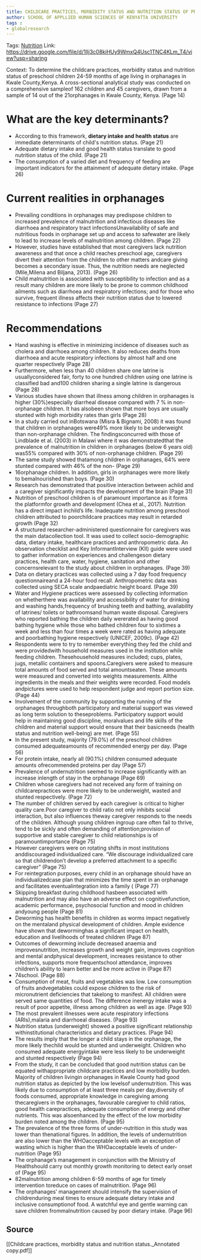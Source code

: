 ```yaml
---
title: CHILDCARE PRACTICES, MORBIDITY STATUS AND NUTRITION STATUS OF PRESCHOOL CHILDREN (24-59 MONTHS) LIVING IN ORPHANAGES IN KWALE COUNTY, KENYA
author: SCHOOL OF APPLLIED HUMAN SCIENCES OF KENYATTA UNIVERSITY
tags :
- globalresearch
---
```

Tags: [Nutrition](Volume%201/Roll%20Ups/Nutrition/Nutrition.md)
Link: https://drive.google.com/file/d/1lIj3c08kiHUy9WmxQ4Usc1TNC4KLm_T4/view?usp=sharing

Context: To determine the childcare practices, morbidity status and nutrition status of preschool children 24-59 months of age living in orphanages in Kwale County,Kenya. A cross-sectional analytical study was conducted on a comprehensive sampleof 162 children and 45 caregivers, drawn from a sample of 14 out of the 21orphanages in Kwale County, Kenya. (Page 14)

# What are the key determinants? 

- According to this framework, **dietary intake and health status** are immediate determinants of child's nutrition status. (Page 21)
- Adequate dietary intake and good health status translate to good nutrition status of the child. (Page 21)
- The consumption of a varied diet and frequency of feeding are important indicators for the attainment of adequate dietary intake. (Page 26)


# Current realities in orphanages

- Prevailing conditions in orphanages may predispose children to increased prevalence of malnutrition and infectious diseases like diarrhoea and respiratory tract infectionsUnavailability of safe and nutritious foods in orphanage set up and access to safewater are likely to lead to increase levels of malnutrition among children. (Page 22) 
- However, studies have established that most caregivers lack nutrition awareness and that once a child reaches preschool age, caregivers divert their attention from the children to other matters andcare giving becomes a secondary issue. Thus, the nutrition needs are neglected (Mile,Milena and Biljana, 2013). (Page 26)
- Child malnutrition is associated with susceptibility to infection and as a result many children are more likely to be prone to common childhood ailments such as diarrhoea and respiratory infections; and for those who survive, frequent illness affects their nutrition status due to lowered resistance to infections (Page 27)

# Recommendations
- Hand washing is effective in minimizing incidence of diseases such as cholera and diarrhoea among children. It also reduces deaths from diarrhoea and acute respiratory infections by almost half and one quarter respectively (Page 28)
- Furthermore, when less than 40 children share one latrine is usuallyconsidered fair, forty to one hundred children using one latrine is classified bad and100 children sharing a single latrine is dangerous (Page 28)
- Various studies have shown that illness among children in orphanages is higher (30%)especially diarrheal disease compared with 7 % in non-orphanage children. It has alsobeen shown that more boys are usually stunted with high morbidity rates than girls (Page 28)
- In a study carried out inBotswana (Misra & Bignami, 2008) it was found that children in orphanages were49% more likely to be underweight than non-orphanage children. The findingsconcurred with those of Lindblade et al. (2003) in Malawi where it was demonstratedthat the prevalence of malnutrition in children in orphanages (below 6 years old) was55% compared with 30% of non-orphanage children. (Page 29)
- The same study showed thatamong children in orphanages, 64% were stunted compared with 46% of the non- (Page 29)
- 16orphanage children. In addition, girls in orphanages were more likely to bemalnourished than boys. (Page 30)
- Research has demonstrated that positive interaction between achild and a caregiver significantly impacts the development of the brain (Page 31)
- Nutrition of preschool children is of paramount importance as it forms the platformfor growth and development (Chea et al., 2017). Nutrition has a direct impact inchild’s life. Inadequate nutrition among preschool children attributed to poorchildcare practices may result in retarded growth (Page 32)
- A structured researcher-administered questionnaire for caregivers was the main datacollection tool. It was used to collect socio-demographic data, dietary intake, healthcare practices and anthropometric data. An observation checklist and Key InformantInterview (KII) guide were used to gather information on experiences and challengeson dietary practices, health care, water, hygiene, sanitation and other concernsrelevant to the study about children in orphanages. (Page 39)
- Data on dietary practices was collected using a 7 day food frequency questionnaireand a 24-hour food recall. Anthropometric data was collected using SECA scale andpaediatric height board. (Page 39)
- Water and Hygiene practices were assessed by collecting information on whetherthere was availability and accessibility of water for drinking and washing hands,frequency of brushing teeth and bathing, availability of latrines/ toilets or bathroomsand human waste disposal. Caregivers who reported bathing the children daily wererated as having good bathing hygiene while those who bathed children four to sixtimes a week and less than four times a week were rated as having adequate and poorbathing hygiene respectively (UNICEF, 2009c). (Page 42)
- Respondents were to try to remember everything they fed the child and were providedwith household measures used in the institution while feeding children. Thesehousehold measures included; cups, plates, jugs, metallic containers and spoons.Caregivers were asked to measure total amounts of food served and total amountseaten. These amounts were measured and converted into weights measurements. Allthe ingredients in the meals and their weights were recorded. Food models andpictures were used to help respondent judge and report portion size. (Page 44)
- Involvement of the community by supporting the running of the orphanages throughboth participatory and material support was viewed as long term solution to theseproblems. Participatory support would help in maintaining good discipline, moralvalues and life skills of the children and material support would ensure that their basicneeds (health status and nutrition well-being) are met. (Page 55)
- In the present study, majority (79.0%) of the preschool children consumed adequateamounts of recommended energy per day. (Page 56)
- For protein intake, nearly all (90.1%) children consumed adequate amounts ofrecommended proteins per day (Page 57)
- Prevalence of undernutrition seemed to increase significantly with an increase inlength of stay in the orphanage (Page 69)
- Children whose caregivers had not received any form of training on childcarepractices were more likely to be underweight, wasted and stunted respectively. (Page 72)
- The number of children served by each caregiver is critical to higher quality care.Poor caregiver to child ratio not only inhibits social interaction, but also influences theway caregiver responds to the needs of the children. Although young children ingroup care often fail to thrive, tend to be sickly and often demanding of attention;provision of supportive and stable caregiver to child relationships is of paramountimportance (Page 75)
- However caregivers were on rotating shifts in most institutions anddiscouraged individualized care. “We discourage individualized care so that childrendon’t develop a preferred attachment to a specific caregiver” (Page 75)
- For reintegration purposes, every child in an orphanage should have an individualizedcase plan that minimizes the time spent in an orphanage and facilitates eventualintegration into a family ( (Page 77)
- Skipping breakfast during childhood hasbeen associated with malnutrition and may also have an adverse effect on cognitivefunction, academic performance, psychosocial function and mood in children andyoung people (Page 81)
- Deworming has health benefits in children as worms impact negatively on the mentaland physical development of children. Ample evidence have shown that deworminghas a significant impact on health, education and livelihoods of treated children (Page 87)
- Outcomes of deworming include decreased anaemia and improvesnutrition, increases growth and weight gain, improves cognition and mental andphysical development, increases resistance to other infections, supports more frequentschool attendance, improves children’s ability to learn better and be more active in (Page 87)
- 74school. (Page 88)
- Consumption of meat, fruits and vegetables was low. Low consumption of fruits andvegetables could expose children to the risk of micronutrient deficiencies that takelong to manifest. All children were served same quantities of food. The difference inenergy intake was a result of poor appetite, illness among children as well as age. (Page 93)
- The most prevalent illnesses were acute respiratory infections (ARIs),malaria and diarrhoeal diseases. (Page 93)
- Nutrition status (underweight) showed a positive significant relationship withinstitutional characteristics and dietary practices. (Page 94)
- The results imply that the longer a child stays in the orphanage, the more likely thechild would be stunted and underweight. Children who consumed adequate energyintake were less likely to be underweight and stunted respectively (Page 94)
- From the study, it can be concluded that good nutrition status can be equated withappropriate childcare practices and low morbidity burden. Majority of children livingin orphanages in Kwale County had good nutrition status as depicted by the low levelsof undernutrition. This was likely due to consumption of at least three meals per day,diversity of foods consumed, appropriate knowledge in caregiving among thecaregivers in the orphanages, favourable caregiver to child ratios, good health carepractices, adequate consumption of energy and other nutrients. This was alsoenhanced by the effect of the low morbidity burden noted among the children. (Page 95)
- The prevalence of the three forms of under-nutrition in this study was lower than thenational figures. In addition, the levels of undernutrition are also lower than the WHOacceptable levels with an exception of wasting which is higher than the WHOacceptable levels of under-nutrition (Page 95)
- The orphanage’s management in conjunction with the Ministry of Healthshould carry out monthly growth monitoring to detect early onset of (Page 95)
- 82malnutrition among children 6-59 months of age for timely intervention toreduce on cases of malnutrition. (Page 96)
- The orphanages’ management should intensify the supervision of childrenduring meal times to ensure adequate dietary intake and inclusive consumptionof food. A watchful eye and gentle warning can save children frommalnutrition caused by poor dietary intake. (Page 96)

## Source
[[Childcare practices, morbidity status and nutrition status._Annotated copy.pdf]]